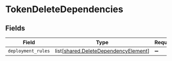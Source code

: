 # TokenDeleteDependencies


## Fields

| Field                                                                                      | Type                                                                                       | Required                                                                                   | Description                                                                                |
| ------------------------------------------------------------------------------------------ | ------------------------------------------------------------------------------------------ | ------------------------------------------------------------------------------------------ | ------------------------------------------------------------------------------------------ |
| `deployment_rules`                                                                         | list[[shared.DeleteDependencyElement](undefined/models/shared/deletedependencyelement.md)] | :heavy_minus_sign:                                                                         | N/A                                                                                        |